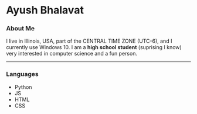 # Ayush Bhalavat
### About Me
I live in Illinois, USA, part of the CENTRAL TIME ZONE (UTC-6), and I currently use Windows 10.
I am a **high school student** (suprising I know) very interested in computer science and a fun person.

---
### Languages

* Python
* JS
* HTML
* CSS
